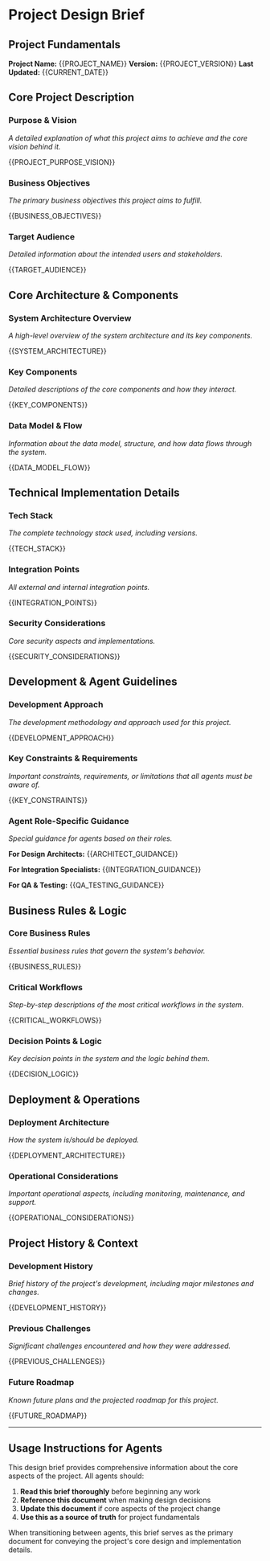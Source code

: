 # Project Design Brief

## Project Fundamentals

**Project Name:** {{PROJECT_NAME}}
**Version:** {{PROJECT_VERSION}}
**Last Updated:** {{CURRENT_DATE}}

## Core Project Description

### Purpose & Vision
*A detailed explanation of what this project aims to achieve and the core vision behind it.*

{{PROJECT_PURPOSE_VISION}}

### Business Objectives
*The primary business objectives this project aims to fulfill.*

{{BUSINESS_OBJECTIVES}}

### Target Audience
*Detailed information about the intended users and stakeholders.*

{{TARGET_AUDIENCE}}

## Core Architecture & Components

### System Architecture Overview
*A high-level overview of the system architecture and its key components.*

{{SYSTEM_ARCHITECTURE}}

### Key Components
*Detailed descriptions of the core components and how they interact.*

{{KEY_COMPONENTS}}

### Data Model & Flow
*Information about the data model, structure, and how data flows through the system.*

{{DATA_MODEL_FLOW}}

## Technical Implementation Details

### Tech Stack
*The complete technology stack used, including versions.*

{{TECH_STACK}}

### Integration Points
*All external and internal integration points.*

{{INTEGRATION_POINTS}}

### Security Considerations
*Core security aspects and implementations.*

{{SECURITY_CONSIDERATIONS}}

## Development & Agent Guidelines

### Development Approach
*The development methodology and approach used for this project.*

{{DEVELOPMENT_APPROACH}}

### Key Constraints & Requirements
*Important constraints, requirements, or limitations that all agents must be aware of.*

{{KEY_CONSTRAINTS}}

### Agent Role-Specific Guidance
*Special guidance for agents based on their roles.*

**For Design Architects:**
{{ARCHITECT_GUIDANCE}}

**For Integration Specialists:**
{{INTEGRATION_GUIDANCE}}

**For QA & Testing:**
{{QA_TESTING_GUIDANCE}}

## Business Rules & Logic

### Core Business Rules
*Essential business rules that govern the system's behavior.*

{{BUSINESS_RULES}}

### Critical Workflows
*Step-by-step descriptions of the most critical workflows in the system.*

{{CRITICAL_WORKFLOWS}}

### Decision Points & Logic
*Key decision points in the system and the logic behind them.*

{{DECISION_LOGIC}}

## Deployment & Operations

### Deployment Architecture
*How the system is/should be deployed.*

{{DEPLOYMENT_ARCHITECTURE}}

### Operational Considerations
*Important operational aspects, including monitoring, maintenance, and support.*

{{OPERATIONAL_CONSIDERATIONS}}

## Project History & Context

### Development History
*Brief history of the project's development, including major milestones and changes.*

{{DEVELOPMENT_HISTORY}}

### Previous Challenges
*Significant challenges encountered and how they were addressed.*

{{PREVIOUS_CHALLENGES}}

### Future Roadmap
*Known future plans and the projected roadmap for this project.*

{{FUTURE_ROADMAP}}

---

## Usage Instructions for Agents

This design brief provides comprehensive information about the core aspects of the project. All agents should:

1. **Read this brief thoroughly** before beginning any work
2. **Reference this document** when making design decisions
3. **Update this document** if core aspects of the project change
4. **Use this as a source of truth** for project fundamentals

When transitioning between agents, this brief serves as the primary document for conveying the project's core design and implementation details.
